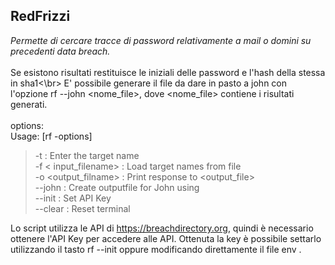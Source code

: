 ## RedFrizzi
*Permette di cercare tracce di password relativamente a mail o domini su precedenti data breach.* </br>
</br>
Se esistono risultati restituisce le iniziali delle password e l'hash della stessa in sha1<\br>
E' possibile generare il file da dare in pasto a john con l'opzione rf --john <nome_file>, dove <nome_file> contiene i risultati generati. </br>
</br>
options:
</br>
Usage: [rf -options]
</br>
> -t <target> : Enter the target name </br>
> -f < input_filename> : Load target names from file </br>
> -o <output_filname> : Print response to <output_file> </br>
> --john <inputfile>: Create outputfile for John using <inputfile> </br>
> --init : Set API Key </br>
> --clear : Reset terminal </br>

Lo script utilizza le API di https://breachdirectory.org, quindi è necessario ottenere l'API Key per accedere alle API. Ottenuta la key è possibile settarlo utilizzando il tasto rf --init oppure modificando direttamente il file env . </br>
